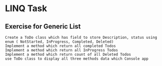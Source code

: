 # LINQ Task
## Exercise for Generic List
	Create a ToDo class which has field to store Description, status using enum ( NotStarted, InProgress, Completed, Deleted)
	Implement a method which return all completed Todos
	Implement a method which return all InProgress Todos
	Implement a method which return count of all Deleted Todos
	use ToDo class to display all three methods data which Console app
